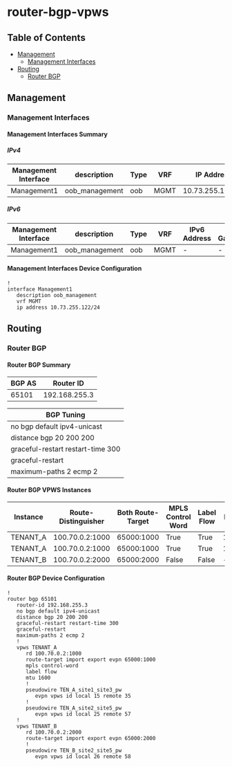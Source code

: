 # router-bgp-vpws

## Table of Contents

- [Management](#management)
  - [Management Interfaces](#management-interfaces)
- [Routing](#routing)
  - [Router BGP](#router-bgp)

## Management

### Management Interfaces

#### Management Interfaces Summary

##### IPv4

| Management Interface | description | Type | VRF | IP Address | Gateway |
| -------------------- | ----------- | ---- | --- | ---------- | ------- |
| Management1 | oob_management | oob | MGMT | 10.73.255.122/24 | 10.73.255.2 |

##### IPv6

| Management Interface | description | Type | VRF | IPv6 Address | IPv6 Gateway |
| -------------------- | ----------- | ---- | --- | ------------ | ------------ |
| Management1 | oob_management | oob | MGMT | - | - |

#### Management Interfaces Device Configuration

```eos
!
interface Management1
   description oob_management
   vrf MGMT
   ip address 10.73.255.122/24
```

## Routing

### Router BGP

#### Router BGP Summary

| BGP AS | Router ID |
| ------ | --------- |
| 65101|  192.168.255.3 |

| BGP Tuning |
| ---------- |
| no bgp default ipv4-unicast |
| distance bgp 20 200 200 |
| graceful-restart restart-time 300 |
| graceful-restart |
| maximum-paths 2 ecmp 2 |

#### Router BGP VPWS Instances

| Instance | Route-Distinguisher | Both Route-Target | MPLS Control Word | Label Flow | MTU | Pseudowire | Local ID | Remote ID |
| -------- | ------------------- | ----------------- | ----------------- | -----------| --- | ---------- | -------- | --------- |
| TENANT_A | 100.70.0.2:1000 | 65000:1000 | True | True | 1600 | TEN_A_site1_site3_pw | 15 | 35 |
| TENANT_A | 100.70.0.2:1000 | 65000:1000 | True | True | 1600 | TEN_A_site2_site5_pw | 25 | 57 |
| TENANT_B | 100.70.0.2:2000 | 65000:2000 | False | False | - | TEN_B_site2_site5_pw | 26 | 58 |

#### Router BGP Device Configuration

```eos
!
router bgp 65101
   router-id 192.168.255.3
   no bgp default ipv4-unicast
   distance bgp 20 200 200
   graceful-restart restart-time 300
   graceful-restart
   maximum-paths 2 ecmp 2
   !
   vpws TENANT_A
      rd 100.70.0.2:1000
      route-target import export evpn 65000:1000
      mpls control-word
      label flow
      mtu 1600
      !
      pseudowire TEN_A_site1_site3_pw
         evpn vpws id local 15 remote 35
      !
      pseudowire TEN_A_site2_site5_pw
         evpn vpws id local 25 remote 57
   !
   vpws TENANT_B
      rd 100.70.0.2:2000
      route-target import export evpn 65000:2000
      !
      pseudowire TEN_B_site2_site5_pw
         evpn vpws id local 26 remote 58
```

